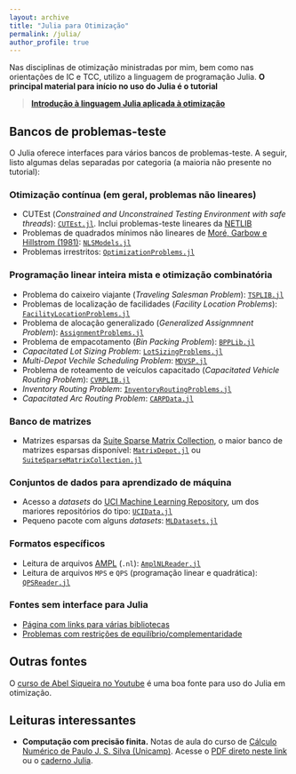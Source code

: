 ```yaml
---
layout: archive
title: "Julia para Otimização"
permalink: /julia/
author_profile: true
---
```


Nas disciplinas de otimização ministradas por mim, bem como nas orientações de IC e TCC, utilizo a linguagem de programação Julia. **O principal material para início no uso do Julia é o tutorial**

> [**Introdução à linguagem Julia aplicada à otimização**](https://github.com/leonardosecchin/tutorial_Julia)


## Bancos de problemas-teste

O Julia oferece interfaces para vários bancos de problemas-teste. A seguir, listo algumas delas separadas por categoria (a maioria não presente no tutorial):

### Otimização contínua (em geral, problemas não lineares)

- CUTEst (*Constrained and Unconstrained Testing Environment with safe threads*): [`CUTEst.jl`](https://github.com/JuliaSmoothOptimizers/CUTEst.jl). Inclui problemas-teste lineares da [NETLIB](https://www.netlib.org/)
- Problemas de quadrados mínimos não lineares de [Moré, Garbow e Hillstrom (1981)](https://doi.org/10.1145/355934.355936): [`NLSModels.jl`](https://github.com/JuliaSmoothOptimizers/NLSProblems.jl)
- Problemas irrestritos: [`OptimizationProblems.jl`](https://github.com/JuliaSmoothOptimizers/OptimizationProblems.jl)


### Programação linear inteira mista e otimização combinatória

- Problema do caixeiro viajante (*Traveling Salesman Problem*): [`TSPLIB.jl`](https://github.com/matago/TSPLIB.jl)
- Problemas de localização de facilidades (*Facility Location Problems*): [`FacilityLocationProblems.jl`](https://github.com/rafaelmartinelli/FacilityLocationProblems.jl)
- Problema de alocação generalizado (*Generalized Assignmnent Problem*): [`AssignmentProblems.jl`](https://github.com/rafaelmartinelli/AssignmentProblems.jl)
- Problema de empacotamento (*Bin Packing Problem*): [`BPPLib.jl`](https://github.com/rafaelmartinelli/BPPLib.jl)
- *Capacitated Lot Sizing Problem*: [`LotSizingProblems.jl`](https://github.com/rafaelmartinelli/LotSizingProblems.jl)
- *Multi-Depot Vechile Scheduling Problem*: [`MDVSP.jl`](https://github.com/rafaelmartinelli/MDVSP.jl)
- Problema de roteamento de veículos capacitado (*Capacitated Vehicle Routing Problem*): [`CVRPLIB.jl`](https://github.com/chkwon/CVRPLIB.jl)
- *Inventory Routing Problem*: [`InventoryRoutingProblems.jl`](https://github.com/rafaelmartinelli/InventoryRoutingProblems.jl)
- *Capacitated Arc Routing Problem*: [`CARPData.jl`](https://github.com/rafaelmartinelli/CARPData.jl)

### Banco de matrizes

- Matrizes esparsas da [Suite Sparse Matrix Collection](https://sparse.tamu.edu/), o maior banco de matrizes esparsas disponível: [`MatrixDepot.jl`](https://github.com/JuliaMatrices/MatrixDepot.jl) ou [`SuiteSparseMatrixCollection.jl`](https://github.com/JuliaSmoothOptimizers/SuiteSparseMatrixCollection.jl)


### Conjuntos de dados para aprendizado de máquina

- Acesso a *datasets* do [UCI Machine Learning Repository](https://archive.ics.uci.edu/), um dos mariores repositórios do tipo: [`UCIData.jl`](https://github.com/JackDunnNZ/UCIData.jl)
- Pequeno pacote com alguns *datasets*: [`MLDatasets.jl`](https://github.com/JuliaML/MLDatasets.jl)


### Formatos específicos

- Leitura de arquivos [AMPL](https://ampl.com/) (`.nl`): [`AmplNLReader.jl`](https://github.com/JuliaSmoothOptimizers/AmplNLReader.jl)
- Leitura de arquivos `MPS` e `QPS` (programação linear e quadrática): [`QPSReader.jl`](https://github.com/JuliaSmoothOptimizers/QPSReader.jl)


### Fontes sem interface para Julia

- [Página com links para várias bibliotecas](http://people.brunel.ac.uk/~mastjjb/jeb/info.html)
- [Problemas com restrições de equilíbrio/complementaridade](https://wiki.mcs.anl.gov/leyffer/index.php/MacMPEC)


## Outras fontes

O [curso de Abel Siqueira no Youtube](https://www.youtube.com/playlist?list=PLOOY0eChA1uyk_01nGJVmcQGvcJq9h6_6) é uma boa fonte para uso do Julia em otimização.


## Leituras interessantes

- **Computação com precisão finita.** Notas de aula do curso de [Cálculo Numérico de Paulo J. S. Silva (Unicamp)](https://www.ime.unicamp.br/~pjssilva/blog/notas_ms211/). Acesse o [PDF direto neste link](https://www.ime.unicamp.br/~pjssilva/pdfs/notas_de_aula/ms211/Computa%C3%A7%C3%A3o_com_Precis%C3%A3o_Finita.pdf) ou o [caderno Julia](https://github.com/pjssilva/ms211/blob/master/01_Computacao_com_Precisao_Finita.ipynb).
